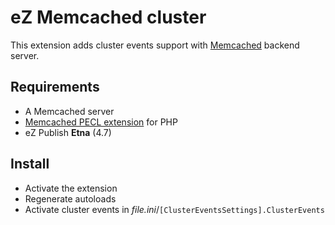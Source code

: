 # eZ Memcached cluster

This extension adds cluster events support with [Memcached](http://memcached.org) backend server.


## Requirements

- A Memcached server
- [Memcached PECL extension](http://php.net/memcached) for PHP
- eZ Publish **Etna** (4.7)


## Install

- Activate the extension
- Regenerate autoloads
- Activate cluster events in *file.ini*/`[ClusterEventsSettings].ClusterEvents`
